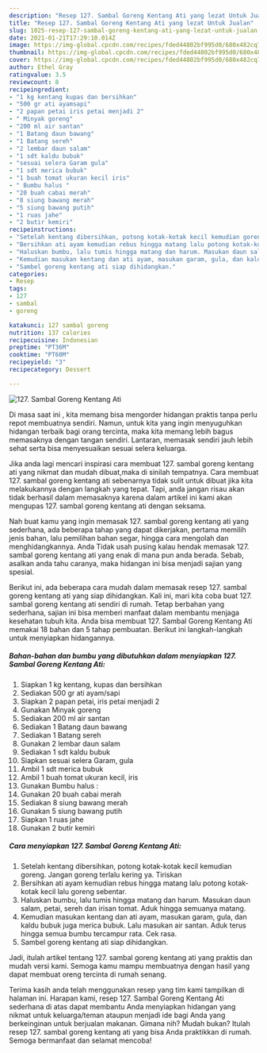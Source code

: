 ```yaml
---
description: "Resep 127. Sambal Goreng Kentang Ati yang lezat Untuk Jualan"
title: "Resep 127. Sambal Goreng Kentang Ati yang lezat Untuk Jualan"
slug: 1025-resep-127-sambal-goreng-kentang-ati-yang-lezat-untuk-jualan
date: 2021-01-21T17:29:10.014Z
image: https://img-global.cpcdn.com/recipes/fded44802bf995d0/680x482cq70/127-sambal-goreng-kentang-ati-foto-resep-utama.jpg
thumbnail: https://img-global.cpcdn.com/recipes/fded44802bf995d0/680x482cq70/127-sambal-goreng-kentang-ati-foto-resep-utama.jpg
cover: https://img-global.cpcdn.com/recipes/fded44802bf995d0/680x482cq70/127-sambal-goreng-kentang-ati-foto-resep-utama.jpg
author: Ethel Gray
ratingvalue: 3.5
reviewcount: 8
recipeingredient:
- "1 kg kentang kupas dan bersihkan"
- "500 gr ati ayamsapi"
- "2 papan petai iris petai menjadi 2"
- " Minyak goreng"
- "200 ml air santan"
- "1 Batang daun bawang"
- "1 Batang sereh"
- "2 lembar daun salam"
- "1 sdt kaldu bubuk"
- "sesuai selera Garam gula"
- "1 sdt merica bubuk"
- "1 buah tomat ukuran kecil iris"
- " Bumbu halus "
- "20 buah cabai merah"
- "8 siung bawang merah"
- "5 siung bawang putih"
- "1 ruas jahe"
- "2 butir kemiri"
recipeinstructions:
- "Setelah kentang dibersihkan, potong kotak-kotak kecil kemudian goreng. Jangan goreng terlalu kering ya. Tiriskan"
- "Bersihkan ati ayam kemudian rebus hingga matang lalu potong kotak-kotak kecil lalu goreng sebentar."
- "Haluskan bumbu, lalu tumis hingga matang dan harum. Masukan daun salam, petai, sereh dan irisan tomat. Aduk hingga semuanya matang."
- "Kemudian masukan kentang dan ati ayam, masukan garam, gula, dan kaldu bubuk juga merica bubuk. Lalu masukan air santan. Aduk terus hingga semua bumbu tercampur rata. Cek rasa."
- "Sambel goreng kentang ati siap dihidangkan."
categories:
- Resep
tags:
- 127
- sambal
- goreng

katakunci: 127 sambal goreng 
nutrition: 137 calories
recipecuisine: Indonesian
preptime: "PT36M"
cooktime: "PT60M"
recipeyield: "3"
recipecategory: Dessert

---
```



![127. Sambal Goreng Kentang Ati](https://img-global.cpcdn.com/recipes/fded44802bf995d0/680x482cq70/127-sambal-goreng-kentang-ati-foto-resep-utama.jpg)

Di masa  saat ini , kita memang bisa mengorder hidangan praktis tanpa perlu repot membuatnya sendiri. Namun, untuk kita yang ingin menyuguhkan hidangan terbaik bagi orang tercinta, maka kita memang lebih bagus memasaknya dengan tangan sendiri. Lantaran, memasak sendiri jauh lebih sehat serta bisa menyesuaikan sesuai selera keluarga.

Jika anda lagi mencari inspirasi cara membuat 127. sambal goreng kentang ati yang nikmat dan mudah dibuat,maka di sinilah tempatnya. Cara membuat 127. sambal goreng kentang ati  sebenarnya tidak sulit untuk dibuat jika kita melakukannya dengan langkah yang tepat. Tapi, anda jangan risau akan tidak berhasil dalam memasaknya 
karena dalam artikel ini kami akan mengupas 127. sambal goreng kentang ati dengan seksama.  



Nah buat kamu yang ingin memasak 127. sambal goreng kentang ati yang sederhana, ada beberapa tahap yang dapat dikerjakan, pertama memilih jenis bahan, lalu pemilihan bahan segar, hingga cara mengolah dan menghidangkannya. Anda Tidak usah pusing kalau hendak memasak 127. sambal goreng kentang ati yang enak di mana pun anda berada. Sebab, asalkan anda  tahu caranya, maka hidangan ini bisa menjadi sajian yang spesial.

Berikut ini, ada beberapa cara mudah dalam memasak resep 127. sambal goreng kentang ati yang siap dihidangkan. Kali ini, mari kita coba buat 127. sambal goreng kentang ati sendiri di rumah. Tetap berbahan yang sederhana, sajian ini bisa memberi manfaat dalam membantu menjaga kesehatan tubuh kita. Anda bisa membuat 127. Sambal Goreng Kentang Ati memakai 18 bahan dan 5 tahap pembuatan. Berikut ini langkah-langkah untuk menyiapkan hidangannya.

<!--inarticleads1-->

##### Bahan-bahan dan bumbu yang dibutuhkan dalam menyiapkan 127. Sambal Goreng Kentang Ati:

1. Siapkan 1 kg kentang, kupas dan bersihkan
1. Sediakan 500 gr ati ayam/sapi
1. Siapkan 2 papan petai, iris petai menjadi 2
1. Gunakan  Minyak goreng
1. Sediakan 200 ml air santan
1. Sediakan 1 Batang daun bawang
1. Sediakan 1 Batang sereh
1. Gunakan 2 lembar daun salam
1. Sediakan 1 sdt kaldu bubuk
1. Siapkan sesuai selera Garam, gula
1. Ambil 1 sdt merica bubuk
1. Ambil 1 buah tomat ukuran kecil, iris
1. Gunakan  Bumbu halus :
1. Gunakan 20 buah cabai merah
1. Sediakan 8 siung bawang merah
1. Gunakan 5 siung bawang putih
1. Siapkan 1 ruas jahe
1. Gunakan 2 butir kemiri




<!--inarticleads2-->

##### Cara menyiapkan 127. Sambal Goreng Kentang Ati:

1. Setelah kentang dibersihkan, potong kotak-kotak kecil kemudian goreng. Jangan goreng terlalu kering ya. Tiriskan
1. Bersihkan ati ayam kemudian rebus hingga matang lalu potong kotak-kotak kecil lalu goreng sebentar.
1. Haluskan bumbu, lalu tumis hingga matang dan harum. Masukan daun salam, petai, sereh dan irisan tomat. Aduk hingga semuanya matang.
1. Kemudian masukan kentang dan ati ayam, masukan garam, gula, dan kaldu bubuk juga merica bubuk. Lalu masukan air santan. Aduk terus hingga semua bumbu tercampur rata. Cek rasa.
1. Sambel goreng kentang ati siap dihidangkan.




Jadi, itulah artikel tentang  127. sambal goreng kentang ati  yang praktis dan mudah versi kami. Semoga kamu mampu membuatnya dengan hasil yang dapat membuat oreng tercinta di rumah senang. 

Terima kasih anda telah menggunakan resep yang tim kami tampilkan di halaman ini. Harapan kami, resep  127. Sambal Goreng Kentang Ati sederhana di atas dapat membantu Anda menyiapkan hidangan yang nikmat untuk keluarga/teman ataupun menjadi ide bagi Anda yang berkeinginan untuk berjualan makanan. Gimana nih? Mudah bukan? Itulah resep 127. sambal goreng kentang ati yang bisa Anda praktikkan di rumah. Semoga bermanfaat dan selamat mencoba!

